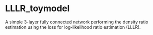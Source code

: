 # LLLR_toymodel
 A simple 3-layer fully connected network performing the density ratio estimation using the loss for log-likelihood ratio estimation (LLLR).
